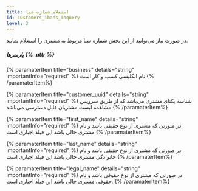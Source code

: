 ```yaml
---
title: استعلام شماره شبا 
id: customers_ibans_inquery
level: 3
---
```


در صورت نیاز می‌توانید از این بخش شماره شبا مربوط به مشتری را استعلام نمایید.

##### پارمترها {% .attr %}

{% paramaterItem title="business" details="string" importantInfo="required" %}
نام انگلیسی کسب و کار است
{% /paramaterItem%}

{% paramaterItem title="customer_uuid" details="string" importantInfo="required" %}
شناسه یکتای مشتری می‌باشد که از طریق سرویس مشاهده لیست مشتریان قابل دسترسی می‌باشد
{% /paramaterItem%}


{% paramaterItem title="first_name" details="string" importantInfo="required" %}
در صورتی که مشتری از نوع حقیقی باشد و نام مشتری خالی باشد این فیلد اجباری است
{% /paramaterItem%}

{% paramaterItem title="last_name" details="string" importantInfo="required" %}
در صورتی که مشتری از نوع حقیقی باشد و نام خانوادگی مشتری خالی باشد این فیلد اجباری است
{% /paramaterItem%}

{% paramaterItem title="legal_name" details="string" importantInfo="required" %}
در صورتی که مشتری از نوع حقوقی باشد و نام حقوقی مشتری خالی باشد این فیلد اجباری است.
{% /paramaterItem%}
